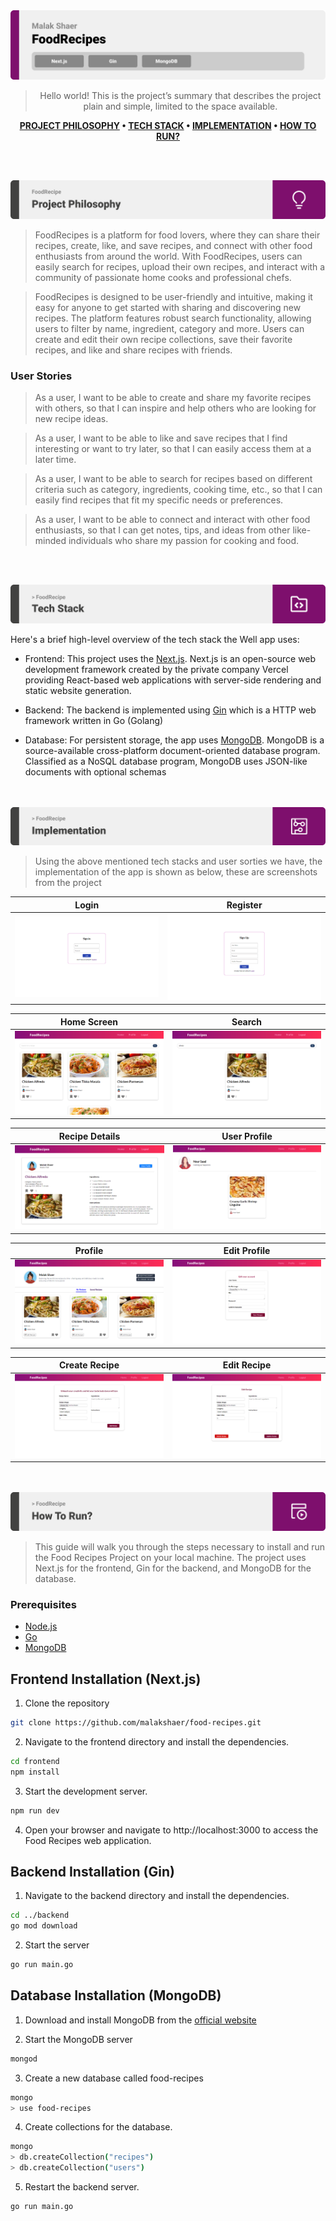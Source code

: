 <img src="./readme/title1.svg"/>

<div align="center">

> Hello world! This is the project’s summary that describes the project plain and simple, limited to the space available.

**[PROJECT PHILOSOPHY](https://github.com/julescript/well_app#-project-philosophy) • [TECH STACK](https://github.com/julescript/well_app#-tech-stack) • [IMPLEMENTATION](https://github.com/julescript/well_app#-impplementation) • [HOW TO RUN?](https://github.com/julescript/well_app#-how-to-run)**

</div>

<br><br>

<img src="./readme/title2.svg"/>

> FoodRecipes is a platform for food lovers, where they can share their recipes, create, like, and save recipes, and connect with other food enthusiasts from around the world. With FoodRecipes, users can easily search for recipes, upload their own recipes, and interact with a community of passionate home cooks and professional chefs.

> FoodRecipes is designed to be user-friendly and intuitive, making it easy for anyone to get started with sharing and discovering new recipes. The platform features robust search functionality, allowing users to filter by name, ingredient, category and more. Users can create and edit their own recipe collections, save their favorite recipes, and like and share recipes with friends.

### User Stories

> As a user, I want to be able to create and share my favorite recipes with others, so that I can inspire and help others who are looking for new recipe ideas.

> As a user, I want to be able to like and save recipes that I find interesting or want to try later, so that I can easily access them at a later time.

> As a user, I want to be able to search for recipes based on different criteria such as category, ingredients, cooking time, etc., so that I can easily find recipes that fit my specific needs or preferences.

> As a user, I want to be able to connect and interact with other food enthusiasts, so that I can get notes, tips, and ideas from other like-minded individuals who share my passion for cooking and food.

<br><br>

<img src="./readme/title4.svg"/>

Here's a brief high-level overview of the tech stack the Well app uses:

- Frontend: This project uses the [Next.js](https://nextjs.org/docs). Next.js is an open-source web development framework created by the private company Vercel providing React-based web applications with server-side rendering and static website generation.

- Backend: The backend is implemented using [Gin](https://gin-gonic.com/docs/) which is a HTTP web framework written in Go (Golang)

- Database: For persistent storage, the app uses [MongoDB](https://www.mongodb.com/). MongoDB is a source-available cross-platform document-oriented database program. Classified as a NoSQL database program, MongoDB uses JSON-like documents with optional schemas

<br><br>
<img src="./readme/title5.svg"/>

> Using the above mentioned tech stacks and user sorties we have, the implementation of the app is shown as below, these are screenshots from the project

| Login                               | Register                               |
| ----------------------------------- | -------------------------------------- |
| <img src="./readme/loginPage.png"/> | <img src="./readme/registerPage.png"/> |

| Home Screen                        | Search                                 |
| ---------------------------------- | -------------------------------------- |
| <img src="./readme/homePage.png"/> | <img src="./readme/searchResult.png"/> |

| Recipe Details                          | User Profile                              |
| --------------------------------------- | ----------------------------------------- |
| <img src="./readme/recipeDetails.png"/> | <img src="./readme/showUserProfile.png"/> |

| Profile                               | Edit Profile                          |
| ------------------------------------- | ------------------------------------- |
| <img src="./readme/profilePage.png"/> | <img src="./readme/editAccount.png"/> |

| Create Recipe                          | Edit Recipe                          |
| -------------------------------------- | ------------------------------------ |
| <img src="./readme/createRecipe.png"/> | <img src="./readme/EditRecipe.png"/> |

<br><br>
<img src="./readme/title6.svg"/>

> This guide will walk you through the steps necessary to install and run the Food Recipes Project on your local machine. The project uses Next.js for the frontend, Gin for the backend, and MongoDB for the database.

### Prerequisites

- [Node.js](https://nodejs.org/en/)
- [Go](https://go.dev/doc/install)
- [MongoDB](https://www.mongodb.com/)

## Frontend Installation (Next.js)

1. Clone the repository

```sh
git clone https://github.com/malakshaer/food-recipes.git
```

2. Navigate to the frontend directory and install the dependencies.

```sh
cd frontend
npm install
```

3. Start the development server.

```sh
npm run dev
```

4. Open your browser and navigate to http://localhost:3000 to access the Food Recipes web application.

## Backend Installation (Gin)

1. Navigate to the backend directory and install the dependencies.

```sh
cd ../backend
go mod download
```

2. Start the server

```sh
go run main.go
```

## Database Installation (MongoDB)

1. Download and install MongoDB from the [official website]()

2. Start the MongoDB server

```sh
mongod
```

3. Create a new database called food-recipes

```sh
mongo
> use food-recipes
```

4. Create collections for the database.

```sh
mongo
> db.createCollection("recipes")
> db.createCollection("users")
```

5. Restart the backend server.

```sh
go run main.go
```
